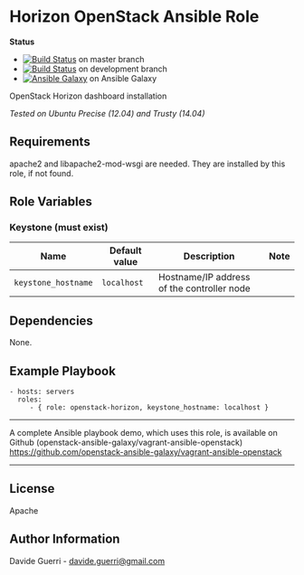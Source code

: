 Horizon OpenStack Ansible Role
=========

**Status**
* [![Build Status](https://travis-ci.org/openstack-ansible-galaxy/openstack-horizon.svg?branch=master)](https://travis-ci.org/openstack-ansible-galaxy/openstack-horizon) on master branch
* [![Build Status](https://travis-ci.org/openstack-ansible-galaxy/openstack-horizon.svg?branch=development)](https://travis-ci.org/openstack-ansible-galaxy/openstack-horizon) on development branch
* [![Ansible Galaxy](http://img.shields.io/badge/dguerri-openstack--horizon-blue.svg)](https://galaxy.ansible.com/list#/roles/1769) on Ansible Galaxy

OpenStack Horizon dashboard installation

_Tested on Ubuntu Precise (12.04) and Trusty (14.04)_

Requirements
------------

apache2 and libapache2-mod-wsgi are needed.
They are installed by this role, if not found.

Role Variables
--------------

### Keystone (must exist)

| Name | Default value | Description | Note |
|---  |---  |---  |--- |
| `keystone_hostname` | `localhost` | Hostname/IP address of the controller node ||


Dependencies
------------

None.

Example Playbook
----------------

    - hosts: servers
      roles:
         - { role: openstack-horizon, keystone_hostname: localhost }

---

A complete Ansible playbook demo, which uses this role, is available on Github (openstack-ansible-galaxy/vagrant-ansible-openstack) <https://github.com/openstack-ansible-galaxy/vagrant-ansible-openstack>

---


License
-------

Apache

Author Information
------------------

Davide Guerri - davide.guerri@gmail.com
